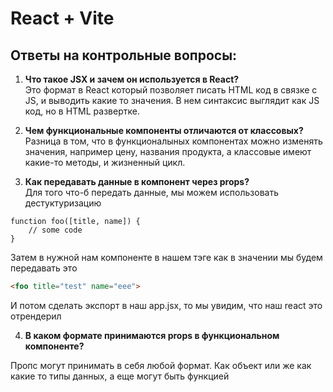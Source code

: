 # React + Vite

## Ответы на контрольные вопросы:

1. **Что такое JSX и зачем он используется в React?** <br>
Это формат в React который позволяет писать HTML код в связке с JS, и выводить какие то значения. В нем синтаксис выглядит как JS код, но в HTML развертке.

2. **Чем функциональные компоненты отличаются от классовых?**<br>
Разница в том, что в функционалыных компонентах можно изменять значения, например цену, названия продукта, а классовые имеют какие-то методы, и жизненный цикл.

3. **Как передавать данные в компонент через props?** <br>
Для того что-б передать данные, мы можем использовать дестуктуризацию

```JS
function foo([title, name]) {
    // some code
}
```
Затем в нужной нам компоненте в нашем тэге как в значении мы будем передавать это

```HTML
<foo title="test" name="eee">
```

И потом сделать экспорт в наш app.jsx, то мы увидим, что наш react это отрендерил

4. **В каком формате принимаются props в функциональном компоненте?**<br />

Пропс могут принимать в себя любой формат. Как объект или же как какие то типы данных, а еще могут быть функцией